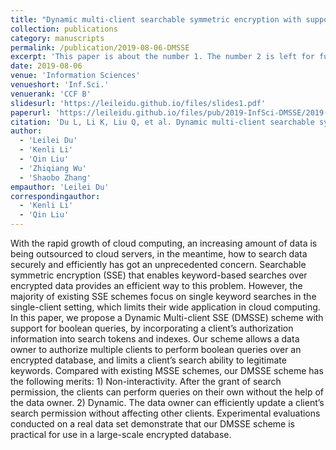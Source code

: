 ```yaml
---
title: "Dynamic multi-client searchable symmetric encryption with support for boolean queries"
collection: publications
category: manuscripts
permalink: /publication/2019-08-06-DMSSE
excerpt: 'This paper is about the number 1. The number 2 is left for future work.'
date: 2019-08-06
venue: 'Information Sciences'
venueshort: 'Inf.Sci.'
venuerank: 'CCF B'
slidesurl: 'https://leileidu.github.io/files/slides1.pdf'
paperurl: 'https://leileidu.github.io/files/pub/2019-InfSci-DMSSE/2019-InfSci-DMSSE.pdf'
citation: 'Du L, Li K, Liu Q, et al. Dynamic multi-client searchable symmetric encryption with support for boolean queries[J]. Information Sciences, 2020, 506: 234-257.'
author:
  - 'Leilei Du'
  - 'Kenli Li'
  - 'Qin Liu'
  - 'Zhiqiang Wu'
  - 'Shaobo Zhang'
empauthor: 'Leilei Du'
correspondingauthor:
  - 'Kenli Li'
  - 'Qin Liu'
---
```


With the rapid growth of cloud computing, an increasing amount of data is being outsourced to cloud servers, in the meantime, how to search data securely and efficiently has got an unprecedented concern. Searchable symmetric encryption (SSE) that enables keyword-based searches over encrypted data provides an efficient way to this problem. However, the majority of existing SSE schemes focus on single keyword searches in the single-client setting, which limits their wide application in cloud computing. In this paper, we propose a Dynamic Multi-client SSE (DMSSE) scheme with support for boolean queries, by incorporating a client’s authorization information into search tokens and indexes. Our scheme allows a data owner to authorize multiple clients to perform boolean queries over an encrypted database, and limits a client’s search ability to legitimate keywords. Compared with existing MSSE schemes, our DMSSE scheme has the following merits: 1) Non-interactivity. After the grant of search permission, the clients can perform queries on their own without the help of the data owner. 2) Dynamic. The data owner can efficiently update a client’s search permission without affecting other clients. Experimental evaluations conducted on a real data set demonstrate that our DMSSE scheme is practical for use in a large-scale encrypted database.


